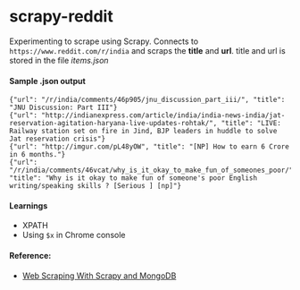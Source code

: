 # scrapy-reddit
Experimenting to scrape using Scrapy. Connects to `https://www.reddit.com/r/india` and scraps the **title** and **url**. title and url is stored in the file _items.json_

#### Sample .json output
```
{"url": "/r/india/comments/46p905/jnu_discussion_part_iii/", "title": "JNU Discussion: Part III"}
{"url": "http://indianexpress.com/article/india/india-news-india/jat-reservation-agitation-haryana-live-updates-rohtak/", "title": "LIVE: Railway station set on fire in Jind, BJP leaders in huddle to solve Jat reservation crisis"}
{"url": "http://imgur.com/pL48yOW", "title": "[NP] How to earn 6 Crore in 6 months."}
{"url": "/r/india/comments/46vcat/why_is_it_okay_to_make_fun_of_someones_poor/", "title": "Why is it okay to make fun of someone's poor English writing/speaking skills ? [Serious ] [np]"}
```

#### Learnings
- XPATH  
- Using `$x` in Chrome console

#### Reference:

- [Web Scraping With Scrapy and MongoDB](https://realpython.com/blog/python/web-scraping-with-scrapy-and-mongodb/)
